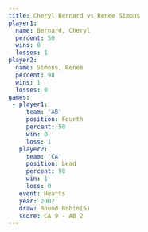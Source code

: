 ```yaml
---
title: Cheryl Bernard vs Renee Simons
player1:               
  name: Bernard, Cheryl
  percent: 50          
  wins: 0              
  losses: 1            
player2:               
  name: Simons, Renee  
  percent: 98          
  wins: 1              
  losses: 0            
games:
 - player1:          
     team: 'AB'      
     position: Fourth
     percent: 50     
     win: 0          
     loss: 1         
   player2:        
     team: 'CA'    
     position: Lead
     percent: 98   
     win: 1        
     loss: 0       
   event: Hearts       
   year: 2007          
   draw: Round Robin(5)
   score: CA 9 - AB 2  
---
```

